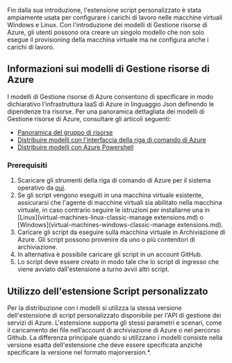 

Fin dalla sua introduzione, l'estensione script personalizzato è stata ampiamente usata per configurare i carichi di lavoro nelle macchine virtuali Windows e Linux. Con l'introduzione dei modelli di Gestione risorse di Azure, gli utenti possono ora creare un singolo modello che non solo esegue il provisioning della macchina virtuale ma ne configura anche i carichi di lavoro.

## Informazioni sui modelli di Gestione risorse di Azure

I modelli di Gestione risorse di Azure consentono di specificare in modo dichiarativo l'infrastruttura IaaS di Azure in linguaggio Json definendo le dipendenze tra risorse. Per una panoramica dettagliata dei modelli di Gestione risorse di Azure, consultare gli articoli seguenti:

- [Panoramica del gruppo di risorse](../resource-group-overview.md)
- [Distribuire modelli con l'interfaccia della riga di comando di Azure](virtual-machines-linux-cli-manage.md)
- [Distribuire modelli con Azure Powershell](virtual-machines-windows-ps-manage.md)

### Prerequisiti

1. Scaricare gli strumenti della riga di comando di Azure per il sistema operativo da [qui](https://azure.microsoft.com/downloads/).
2. Se gli script vengono eseguiti in una macchina virtuale esistente, assicurarsi che l'agente di macchine virtuali sia abilitato nella macchina virtuale, in caso contrario seguire le istruzioni per installarne una in [Linux](virtual-machines-linux-classic-manage extensions.md) o [Windows](virtual-machines-windows-classic-manage extensions.md).
3. Caricare gli script da eseguire sulla macchina virtuale in Archiviazione di Azure. Gli script possono provenire da uno o più contenitori di archiviazione.
4. In alternativa è possibile caricare gli script in un account GitHub.
5. Lo script deve essere creato in modo tale che lo script di ingresso che viene avviato dall'estensione a turno avvii altri script.

## Utilizzo dell'estensione Script personalizzato

Per la distribuzione con i modelli si utilizza la stessa versione dell'estensione di script personalizzato disponibile per l'API di gestione dei servizi di Azure. L'estensione supporta gli stessi parametri e scenari, come il caricamento dei file nell’account di archiviazione di Azure o nel percorso Github. La differenza principale quando si utilizzano i modelli consiste nella versione esatta dell'estensione che deve essere specificata anziché specificare la versione nel formato majorversion.*.

<!---HONumber=AcomDC_0323_2016-->